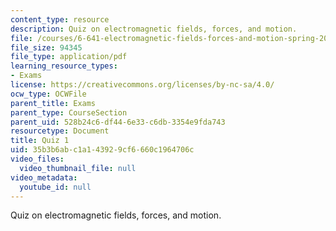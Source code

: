 ```yaml
---
content_type: resource
description: Quiz on electromagnetic fields, forces, and motion.
file: /courses/6-641-electromagnetic-fields-forces-and-motion-spring-2009/35b3b6abc1a143929cf6660c1964706c_MIT6_641s09_quiz2006_1.pdf
file_size: 94345
file_type: application/pdf
learning_resource_types:
- Exams
license: https://creativecommons.org/licenses/by-nc-sa/4.0/
ocw_type: OCWFile
parent_title: Exams
parent_type: CourseSection
parent_uid: 528b24c6-df44-6e33-c6db-3354e9fda743
resourcetype: Document
title: Quiz 1
uid: 35b3b6ab-c1a1-4392-9cf6-660c1964706c
video_files:
  video_thumbnail_file: null
video_metadata:
  youtube_id: null
---
```

Quiz on electromagnetic fields, forces, and motion.